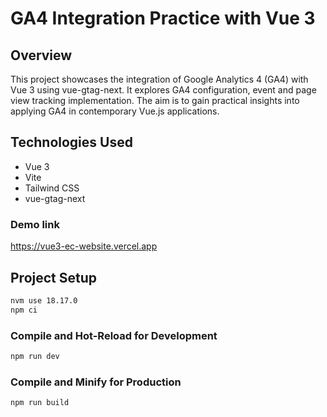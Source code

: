 # GA4 Integration Practice with Vue 3

## Overview

This project showcases the integration of Google Analytics 4 (GA4) with Vue 3 using vue-gtag-next. It explores GA4 configuration, event and page view tracking implementation. The aim is to gain practical insights into applying GA4 in contemporary Vue.js applications.

## Technologies Used

- Vue 3
- Vite
- Tailwind CSS
- vue-gtag-next

### Demo link

https://vue3-ec-website.vercel.app

## Project Setup

```sh
nvm use 18.17.0
npm ci
```

### Compile and Hot-Reload for Development

```sh
npm run dev
```

### Compile and Minify for Production

```sh
npm run build
```
